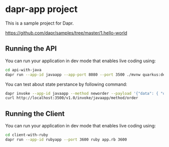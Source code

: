 # dapr-app project

This is a sample project for Dapr.

https://github.com/dapr/samples/tree/master/1.hello-world


## Running the API

You can run your application in dev mode that enables live coding using:

```bash
cd api-with-java 
dapr run --app-id javaapp --app-port 8080 --port 3500 ./mvnw quarkus:dev 
```

You can test about state perstance by following command:

```bash
dapr invoke --app-id javaapp --method neworder --payload '{"data": { "orderId": "1" } }' 
curl http://localhost:3500/v1.0/invoke/javaapp/method/order
```

## Running the Client 

You can run your application in dev mode that enables live coding using:

```bash
cd client-with-ruby
dapr run --app-id rubyapp --port 3600 ruby app.rb 3600
```

